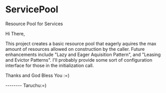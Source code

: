 # ServicePool
Resource Pool for Services



Hi There,

This project creates a basic resource pool that eagerly aquires the max amount of resources allowed on construction by the caller.
Future enhancements include "Lazy and Eager Aquisition Pattern", and "Leasing and Evictor Patterns". I'll probably provide some 
sort of configuration interface for those in the initialization call.

Thanks and God Bless You :=)

-------- Taruchu:=)
